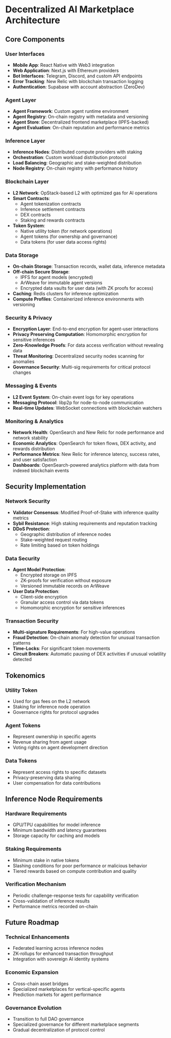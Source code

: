 # Decentralized AI Marketplace Architecture

## Core Components

### User Interfaces

- **Mobile App**: React Native with Web3 integration
- **Web Application**: Next.js with Ethereum providers
- **Bot Interfaces**: Telegram, Discord, and custom API endpoints
- **Error Tracking**: New Relic with blockchain transaction logging
- **Authentication**: Supabase with account abstraction (ZeroDev)

### Agent Layer

- **Agent Framework**: Custom agent runtime environment
- **Agent Registry**: On-chain registry with metadata and versioning
- **Agent Store**: Decentralized frontend marketplace (IPFS-backed)
- **Agent Evaluation**: On-chain reputation and performance metrics

### Inference Layer

- **Inference Nodes**: Distributed compute providers with staking
- **Orchestration**: Custom workload distribution protocol
- **Load Balancing**: Geographic and stake-weighted distribution
- **Node Registry**: On-chain registry with performance history

### Blockchain Layer

- **L2 Network**: OpStack-based L2 with optimized gas for AI operations
- **Smart Contracts**:
    - Agent tokenization contracts
    - Inference settlement contracts
    - DEX contracts
    - Staking and rewards contracts
- **Token System**:
    - Native utility token (for network operations)
    - Agent tokens (for ownership and governance)
    - Data tokens (for user data access rights)

### Data Storage

- **On-chain Storage**: Transaction records, wallet data, inference metadata
- **Off-chain Secure Storage**:
    - IPFS for agent models (encrypted)
    - ArWeave for immutable agent versions
    - Encrypted data vaults for user data (with ZK proofs for access)
- **Caching**: Redis clusters for inference optimization
- **Compute Profiles**: Containerized inference environments with versioning

### Security & Privacy

- **Encryption Layer**: End-to-end encryption for agent-user interactions
- **Privacy Preserving Computation**: Homomorphic encryption for sensitive inferences
- **Zero-Knowledge Proofs**: For data access verification without revealing data
- **Threat Monitoring**: Decentralized security nodes scanning for anomalies
- **Governance Security**: Multi-sig requirements for critical protocol changes

### Messaging & Events

- **L2 Event System**: On-chain event logs for key operations
- **Messaging Protocol**: libp2p for node-to-node communication
- **Real-time Updates**: WebSocket connections with blockchain watchers

### Monitoring & Analytics

- **Network Health**: OpenSearch and New Relic for node performance and network stability
- **Economic Analytics**: OpenSearch for token flows, DEX activity, and rewards distribution
- **Performance Metrics**: New Relic for inference latency, success rates, and user satisfaction
- **Dashboards**: OpenSearch-powered analytics platform with data from indexed blockchain events

## Security Implementation

### Network Security

- **Validator Consensus**: Modified Proof-of-Stake with inference quality metrics
- **Sybil Resistance**: High staking requirements and reputation tracking
- **DDoS Protection**:
    - Geographic distribution of inference nodes
    - Stake-weighted request routing
    - Rate limiting based on token holdings

### Data Security

- **Agent Model Protection**:
    - Encrypted storage on IPFS
    - ZK-proofs for verification without exposure
    - Versioned immutable records on ArWeave
- **User Data Protection**:
    - Client-side encryption
    - Granular access control via data tokens
    - Homomorphic encryption for sensitive inferences

### Transaction Security

- **Multi-signature Requirements**: For high-value operations
- **Fraud Detection**: On-chain anomaly detection for unusual transaction patterns
- **Time-Locks**: For significant token movements
- **Circuit Breakers**: Automatic pausing of DEX activities if unusual volatility detected

## Tokenomics

### Utility Token

- Used for gas fees on the L2 network
- Staking for inference node operation
- Governance rights for protocol upgrades

### Agent Tokens

- Represent ownership in specific agents
- Revenue sharing from agent usage
- Voting rights on agent development direction

### Data Tokens

- Represent access rights to specific datasets
- Privacy-preserving data sharing
- User compensation for data contributions

## Inference Node Requirements

### Hardware Requirements

- GPU/TPU capabilities for model inference
- Minimum bandwidth and latency guarantees
- Storage capacity for caching and models

### Staking Requirements

- Minimum stake in native tokens
- Slashing conditions for poor performance or malicious behavior
- Tiered rewards based on compute contribution and quality

### Verification Mechanism

- Periodic challenge-response tests for capability verification
- Cross-validation of inference results
- Performance metrics recorded on-chain

## Future Roadmap

### Technical Enhancements

- Federated learning across inference nodes
- ZK-rollups for enhanced transaction throughput
- Integration with sovereign AI identity systems

### Economic Expansion

- Cross-chain asset bridges
- Specialized marketplaces for vertical-specific agents
- Prediction markets for agent performance

### Governance Evolution

- Transition to full DAO governance
- Specialized governance for different marketplace segments
- Gradual decentralization of protocol control
